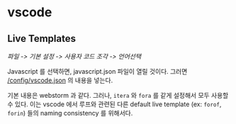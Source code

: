 # vscode

## Live Templates
*파일 -> 기본 설정 -> 사용자 코드 조각 -> 언어선택*  
  
Javascript 를 선택하면, javascript.json 파일이 열릴 것이다.  그러면 [/config/vscode.json](../config/vscode.json) 의 내용을 넣는다. 
  
기본 내용은 webstorm 과 같다. 그러나, `itera` 와 `fora` 를 같게 설정해서 모두 사용할 수 있다. 이는 vscode 에서 루프와 관련된 다른 default live template (ex: `forof`, `forin`) 들의 naming consistency 를 위해서다.
